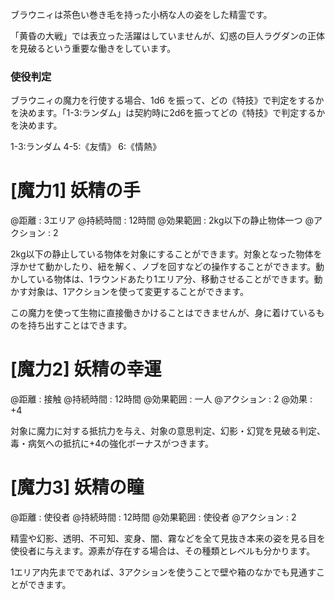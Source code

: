 ブラウニィは茶色い巻き毛を持った小柄な人の姿をした精霊です。

「黄昏の大戦」では表立った活躍はしていませんが、幻惑の巨人ラグダンの正体を見破るという重要な働きをしています。

### 使役判定

ブラウニィの魔力を行使する場合、1d6 を振って、どの《特技》で判定をするかを決めます。「1-3:ランダム」は契約時に2d6を振ってどの《特技》で判定するかを決めます。

1-3:ランダム	4-5:《友情》	6:《情熱》


# [魔力1] 妖精の手

@距離 : 3エリア	@持続時間 : 12時間	@効果範囲 : 2kg以下の静止物体一つ	@アクション : 2

2kg以下の静止している物体を対象にすることができます。対象となった物体を浮かせて動かしたり、紐を解く、ノブを回すなどの操作することができます。動かしている物体は、1ラウンドあたり1エリア分、移動させることができます。動かす対象は、1アクションを使って変更することができます。

この魔力を使って生物に直接働きかけることはできませんが、身に着けているものを持ち出すことはできます。


# [魔力2] 妖精の幸運

@距離 : 接触	@持続時間 : 12時間	@効果範囲 : 一人	@アクション : 2	@効果 : +4

対象に魔力に対する抵抗力を与え、対象の意思判定、幻影・幻覚を見破る判定、毒・病気への抵抗に+4の強化ボーナスがつきます。


# [魔力3] 妖精の瞳

@距離 : 使役者	@持続時間 : 12時間	@効果範囲 : 使役者	@アクション : 2

精霊や幻影、透明、不可知、変身、闇、霧などを全て見抜き本来の姿を見る目を使役者に与えます。源素が存在する場合は、その種類とレベルも分かります。

1エリア内先までであれば、3アクションを使うことで壁や箱のなかでも見通すことができます。
